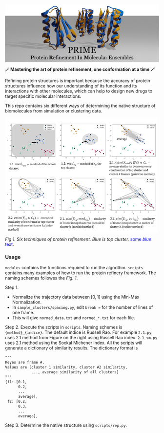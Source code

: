 <img src="img/header.jpg" width="1000" height=auto align="center"></a>

**🪄 Mastering the art of protein refinement, one conformation at a time 🪄**

Refining protein structures is important because the accuracy of protein structures influence how our understanding of its function and its interactions with other molecules, which can help to design new drugs to target specific molecular interactions.  

This repo contains six different ways of determining the native structure of biomolecules from simulation or clustering data. 

<img src="img/methods.jpg" alt="Girl in a jacket" width="500" height=auto align="center"></a>

*Fig 1. Six techniques of protein refinement. Blue is top cluster.* <span style="color:blue">some *blue* text</span>.

### Usage
`modules` contains the functions required to run the algorithm. `scripts` contains many examples of how to run the protein refinery framework. The naming schemes followes the *Fig. 1*. 

Step 1. 
- Normalize the trajectory data between $[0,1]$ using the Min-Max Normalization. 
- In `sample_clusters/spacing.py`, edit `break =` for the number of lines of one frame. 
- This will give `normed_data.txt` and `normed_*.txt` for each file. 



Step 2. Execute the scripts in `scripts`. Naming schemes is `{method}_{indice}`. The default indice is Russell Rao. For example `2.1.py` uses 2.1 method from Figure on the right using Russell Rao index. `2.1_sm.py` uses 2.1 method using the Sockal Michener index. All the scripts will generate a dictionary of similarity results.
The dictionary format is 
```
"""
Keyes are frame #.
Values are [cluster 1 similarity, cluster #2 similarity, 
            ..., average similarity of all clusters]
"""
{f1: [0.1,
      0.2,
      ...
      average],
 f2: [0.2,
      0.3,
      ...
      average],
```
Step 3. Determine the native structure using `scripts/rep.py`.


